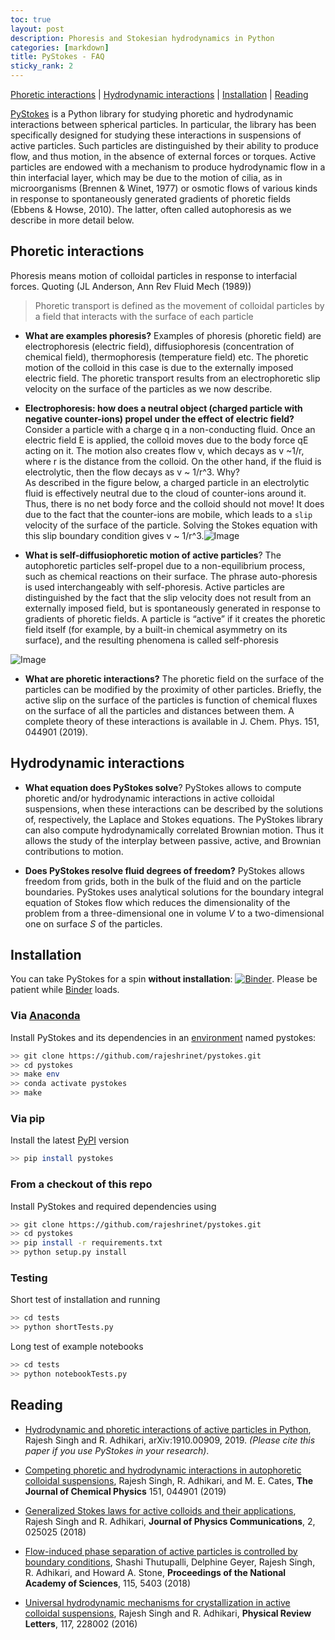 ```yaml
---
toc: true
layout: post
description: Phoresis and Stokesian hydrodynamics in Python
categories: [markdown]
title: PyStokes - FAQ
sticky_rank: 2
---
```




[Phoretic interactions](#phoretic-interactions) | [Hydrodynamic interactions](#hydrodynamic-interactions) | [Installation](#installation) | [Reading](#reading) 


[PyStokes](https://github.com/rajeshrinet/pystokes) is a Python library for studying phoretic and hydrodynamic interactions between spherical particles. In particular, the library has been specifically designed for studying these interactions in suspensions of active particles. Such particles are distinguished by their ability to produce flow, and thus motion, in the absence of external forces or torques. Active particles are endowed with a mechanism to produce hydrodynamic flow in a thin interfacial layer, which may be due to the motion of cilia, as in microorganisms (Brennen & Winet, 1977) or osmotic flows of various kinds in response to spontaneously generated gradients of phoretic fields (Ebbens & Howse, 2010). The latter, often called autophoresis as we describe in more detail below. 



## Phoretic interactions

Phoresis means motion of colloidal particles in response to interfacial forces.  Quoting (JL Anderson, Ann Rev Fluid Mech (1989))

> Phoretic transport is defined as the movement of colloidal particles by a field that interacts with the surface of each particle

* **What are examples phoresis?**  Examples of phoresis (phoretic field) are electrophoresis (electric field), diffusiophoresis (concentration of chemical field), thermophoresis (temperature field) etc.  The phoretic motion of the colloid in this case is due to the externally imposed electric field. The phoretic transport results from an electrophoretic slip velocity on the surface of the particles as we now describe.

* **Electrophoresis: how does a neutral object (charged particle with negative counter-ions) propel under the effect of electric field?** Consider a particle with a charge q in a non-conducting fluid. Once an electric field E is applied, the colloid moves due to the body force qE acting on it. The motion also creates flow v, which decays as v ~1/r, where r is the distance from the colloid. On the other hand, if the fluid is electrolytic, then the flow decays as v ~ 1/r^3. Why?<br/>As described in the figure below, a charged particle in an electrolytic fluid is effectively neutral due to the cloud of counter-ions around it. Thus, there is no net body force and the colloid should not move! It does due to the fact that the counter-ions are mobile, which leads to a `slip` velocity of the surface of the particle. Solving the Stokes equation with this slip boundary condition gives v ~ 1/r^3.![Image](https://raw.githubusercontent.com/rajeshrinet/pystokes-misc/master/gallery/figs/electrophoresis.jpg)

* **What is self-diffusiophoretic motion of active particles**?  The autophoretic particles self-propel due to a non-equilibrium process, such as chemical reactions on their surface. The phrase auto-phoresis is used interchangeably with self-phoresis.    Active particles are distinguished by the fact that the slip velocity does not result from an externally imposed field, but is spontaneously generated  in response to gradients of phoretic fields. A particle is “active” if it creates the phoretic field itself (for example, by a built-in chemical asymmetry on its surface), and the resulting
phenomena is called self-phoresis

![Image](https://raw.githubusercontent.com/rajeshrinet/pystokes-misc/master/gallery/figs/self-diffusiophoresis.jpg)

* **What are phoretic interactions?** The phoretic field on the surface of the particles can be modified by the proximity of other particles. Briefly, the active slip on the surface of the particles is function of chemical fluxes on the surface of all the particles and distances between them. A complete theory of these interactions is available in J. Chem. Phys. 151, 044901 (2019). 

## Hydrodynamic interactions

* **What equation does PyStokes solve**?  PyStokes allows to compute phoretic and/or hydrodynamic interactions in active colloidal suspensions, when these interactions can be described by the solutions of, respectively, the Laplace and Stokes equations. The PyStokes library can also compute hydrodynamically correlated Brownian motion. Thus it allows the study of the interplay between passive, active, and Brownian contributions to motion.

* **Does PyStokes resolve fluid degrees of freedom?**  PyStokes allows freedom from grids, both in the bulk of the fluid and on the particle boundaries. PyStokes uses analytical solutions for the boundary integral equation of Stokes flow which reduces the dimensionality of the problem from a three-dimensional one in volume $V$ to a two-dimensional one on surface $S$ of the particles.




## Installation

You can take PyStokes for a spin **without installation**: [![Binder](https://mybinder.org/badge_logo.svg)](https://mybinder.org/v2/gh/rajeshrinet/pystokes/master?filepath=binder). Please be patient while [Binder](https://mybinder.org/v2/gh/rajeshrinet/pystokes/master?filepath=binder) loads. 

### Via [Anaconda](https://docs.conda.io/projects/continuumio-conda/en/latest/user-guide/install/index.html)

Install PyStokes and its dependencies in an [environment](https://github.com/rajeshrinet/pystokes/blob/master/environment.yml) named pystokes:

```bash
>> git clone https://github.com/rajeshrinet/pystokes.git
>> cd pystokes
>> make env
>> conda activate pystokes
>> make
```

### Via pip

Install the latest [PyPI](https://pypi.org/project/pystokes) version

```bash
>> pip install pystokes
```

### From a checkout of this repo

Install PyStokes and required dependencies using

```bash
>> git clone https://github.com/rajeshrinet/pystokes.git
>> cd pystokes
>> pip install -r requirements.txt
>> python setup.py install
```

### Testing
Short test of installation and running

```bash
>> cd tests
>> python shortTests.py
```

Long test of example notebooks 

```bash
>> cd tests
>> python notebookTests.py
```

## Reading

* [Hydrodynamic and phoretic interactions of active particles in Python](https://arxiv.org/abs/1910.00909), Rajesh Singh and R. Adhikari, arXiv:1910.00909, 2019. *(Please cite this paper if you use PyStokes in your research)*.

* [Competing phoretic and hydrodynamic interactions in autophoretic colloidal suspensions](https://aip.scitation.org/doi/full/10.1063/1.5090179), Rajesh Singh, R. Adhikari, and M. E. Cates, **The Journal of Chemical Physics** 151, 044901 (2019)

* [Generalized Stokes laws for active colloids and their applications](https://iopscience.iop.org/article/10.1088/2399-6528/aaab0d), Rajesh Singh and R. Adhikari, **Journal of Physics Communications**, 2, 025025 (2018)


* [Flow-induced phase separation of active particles is controlled by boundary conditions](https://www.pnas.org/content/115/21/5403), Shashi Thutupalli, Delphine Geyer, Rajesh Singh, R. Adhikari, and Howard A. Stone, **Proceedings of the National Academy of Sciences**, 115, 5403 (2018)  

* [Universal hydrodynamic mechanisms for crystallization in active colloidal suspensions](https://doi.org/10.1103/PhysRevLett.117.228002), Rajesh Singh and R. Adhikari,  **Physical Review Letters**, 117, 228002 (2016)

